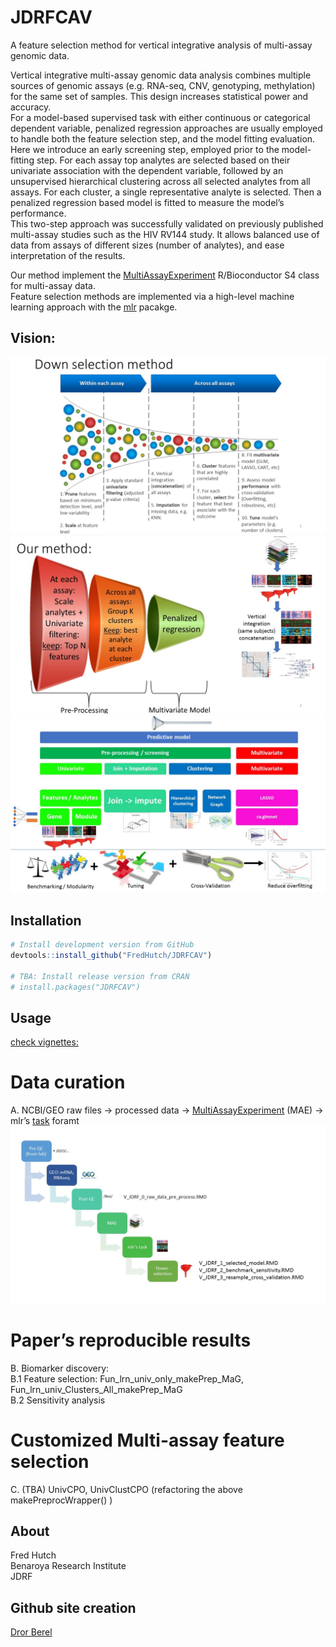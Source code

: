 
<!-- README.md is generated from README.Rmd. Please edit that file -->

# JDRFCAV

A feature selection method for vertical integrative analysis of
multi-assay genomic data.

Vertical integrative multi-assay genomic data analysis combines multiple
sources of genomic assays (e.g. RNA-seq, CNV, genotyping, methylation)
for the same set of samples. This design increases statistical power and
accuracy.  
For a model-based supervised task with either continuous or categorical
dependent variable, penalized regression approaches are usually employed
to handle both the feature selection step, and the model fitting
evaluation.  
Here we introduce an early screening step, employed prior to the
model-fitting step. For each assay top analytes are selected based on
their univariate association with the dependent variable, followed by an
unsupervised hierarchical clustering across all selected analytes from
all assays. For each cluster, a single representative analyte is
selected. Then a penalized regression based model is fitted to measure
the model’s performance.  
This two-step approach was successfully validated on previously
published multi-assay studies such as the HIV RV144 study. It allows
balanced use of data from assays of different sizes (number of
analytes), and ease interpretation of the results.

Our method implement the
[MultiAssayExperiment](http://bioconductor.org/packages/release/bioc/html/MultiAssayExperiment.html)
R/Bioconductor S4 class for multi-assay data.  
Feature selection methods are implemented via a high-level machine
learning approach with the [mlr](https://mlr.mlr-org.com/)
pacakge.

## Vision:

![](man/figures/Slide1.JPG)<!-- -->![](man/figures/Slide2.JPG)<!-- -->![](man/figures/Slide3.JPG)<!-- -->

## Installation

``` r
# Install development version from GitHub
devtools::install_github("FredHutch/JDRFCAV")

# TBA: Install release version from CRAN
# install.packages("JDRFCAV")
```

## Usage

[check
vignettes:](https://github.com/FredHutch/JDRFCAV/tree/master/vignettes)

# Data curation

A. NCBI/GEO raw files -\> processed data -\>
[MultiAssayExperiment](http://bioconductor.org/packages/release/bioc/html/MultiAssayExperiment.html)
(MAE) -\> mlr’s
[task](https://mlr.mlr-org.com/articles/tutorial/task.html) foramt
![](man/figures/JDRF%20data%20documentation.JPG)<!-- -->

# Paper’s reproducible results

B. Biomarker discovery:  
B.1 Feature selection: Fun\_lrn\_univ\_only\_makePrep\_MaG,
Fun\_lrn\_univ\_Clusters\_All\_makePrep\_MaG  
B.2 Sensitivity analysis

# Customized Multi-assay feature selection

C. (TBA) UnivCPO, UnivClustCPO (refactoring the above
makePreprocWrapper() )

## About

Fred Hutch  
Benaroya Research Institute  
JDRF

## Github site creation

[Dror Berel](https://drorberel.github.io/)
